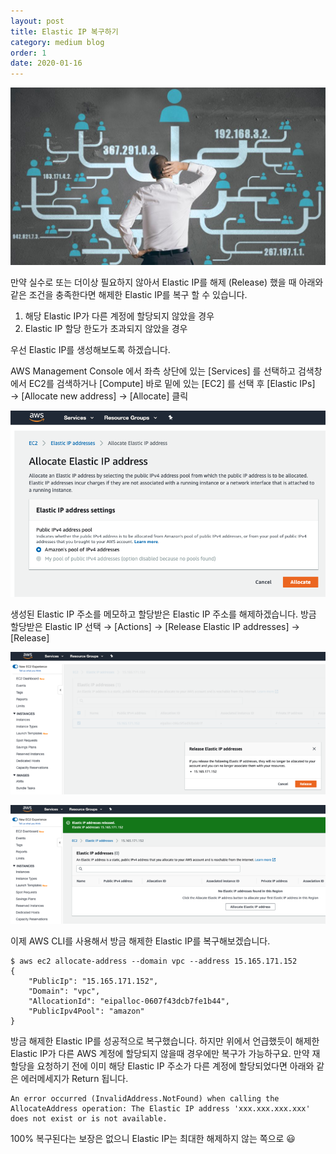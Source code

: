 ```yaml
---
layout: post
title: Elastic IP 복구하기
category: medium blog
order: 1
date: 2020-01-16
---
```



![그림1](./이미지/../../이미지/mediumBlog/20.01.16-elasticIp/elasticIp_01.jpeg)

만약 실수로 또는 더이상 필요하지 않아서 Elastic IP를 해제 (Release) 했을 때 아래와 같은 조건을 충족한다면 해제한 Elastic IP를 복구 할 수 있습니다.

 1. 해당 Elastic IP가 다른 계정에 할당되지 않았을 경우
 2. Elastic IP 할당 한도가 초과되지 않았을 경우

우선 Elastic IP를 생성해보도록 하겠습니다.

AWS Management Console 에서 좌측 상단에 있는 [Services] 를 선택하고 검색창에서 EC2를 검색하거나 [Compute] 바로 밑에 있는 [EC2] 를 선택 후 [Elastic IPs] → [Allocate new address] → [Allocate] 클릭

![그림2](./이미지/mediumblog/../../../이미지/mediumBlog/20.01.16-elasticIp/elasticIp_02.png)

생성된 Elastic IP 주소를 메모하고 할당받은 Elastic IP 주소를 해제하겠습니다. 방금 할당받은 Elastic IP 선택 → [Actions] → [Release Elastic IP addresses] → [Release]

![그림3](./이미지/mediumblog/../../../이미지/mediumBlog/20.01.16-elasticIp/elasticIp_03.png)


![그림4](./이미지/../../이미지/mediumBlog/20.01.16-elasticIp/elasticIp_04.png)

이제 AWS CLI를 사용해서 방금 해제한 Elastic IP를 복구해보겠습니다.

    $ aws ec2 allocate-address --domain vpc --address 15.165.171.152
    {
        "PublicIp": "15.165.171.152",
        "Domain": "vpc",
        "AllocationId": "eipalloc-0607f43dcb7fe1b44",
        "PublicIpv4Pool": "amazon"
    }

방금 해제한 Elastic IP를 성공적으로 복구했습니다. 하지만 위에서 언급했듯이 해제한 Elastic IP가 다른 AWS 계정에 할당되지 않을때 경우에만 복구가 가능하구요. 만약 재할당을 요청하기 전에 이미 해당 Elastic IP 주소가 다른 계정에 할당되었다면 아래와 같은 에러메세지가 Return 됩니다.

    An error occurred (InvalidAddress.NotFound) when calling the AllocateAddress operation: The Elastic IP address 'xxx.xxx.xxx.xxx' does not exist or is not available.


100% 복구된다는 보장은 없으니 Elastic IP는 최대한 해제하지 않는 쪽으로 😃